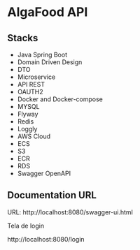 # AlgaFood API 

## Stacks

  - Java Spring Boot
  - Domain Driven Design
  - DTO
  - Microservice
  - API REST
  - OAUTH2
  - Docker and Docker-compose
  - MYSQL
  - Flyway
  - Redis
  - Loggly
  - AWS Cloud
  - ECS
  - S3
  - ECR
  - RDS
  - Swagger OpenAPI

## Documentation URL 

  URL: http://localhost:8080/swagger-ui.html

Tela de login 

http://localhost:8080/login

